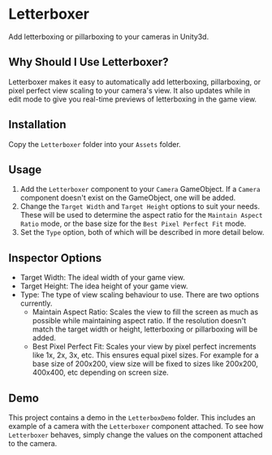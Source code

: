 # Letterboxer
Add letterboxing or pillarboxing to your cameras in Unity3d. 

## Why Should I Use Letterboxer?

Letterboxer makes it easy to automatically add letterboxing, pillarboxing, or pixel perfect view scaling to your camera's view. It also updates while in edit mode to give you real-time previews of letterboxing in the game view.

## Installation

Copy the `Letterboxer` folder into your `Assets` folder.

## Usage

1. Add the `Letterboxer` component to your `Camera` GameObject. If a `Camera` component doesn't exist on the GameObject, one will be added.
2. Change the `Target Width` and `Target Height` options to suit your needs. These will be used to determine the aspect ratio for the `Maintain Aspect Ratio` mode, or the base size for the `Best Pixel Perfect Fit` mode.
3. Set the `Type` option, both of which will be described in more detail below.

## Inspector Options

- Target Width: The ideal width of your game view.
- Target Height: The idea height of your game view.
- Type: The type of view scaling behaviour to use. There are two options currently.
  - Maintain Aspect Ratio: Scales the view to fill the screen as much as possible while maintaining aspect ratio. If the resolution doesn't match the target width or height, letterboxing or pillarboxing will be added.
  - Best Pixel Perfect Fit: Scales your view by pixel perfect increments like 1x, 2x, 3x, etc. This ensures equal pixel sizes. For example for a base size of 200x200, view size will be fixed to sizes like 200x200, 400x400, etc depending on screen size.

## Demo

This project contains a demo in the `LetterboxDemo` folder. This includes an example of a camera with the `Letterboxer` component attached. To see how `Letterboxer` behaves, simply change the values on the component attached to the camera.

